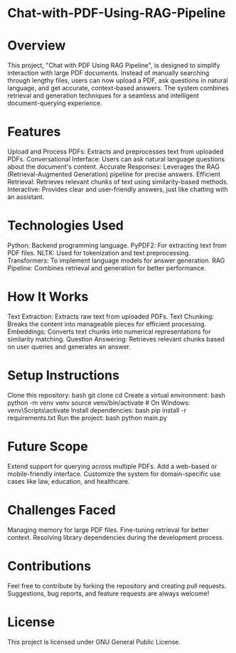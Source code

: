 # Chat-with-PDF-Using-RAG-Pipeline
# Overview
This project, "Chat with PDF Using RAG Pipeline", is designed to simplify interaction with large PDF documents. Instead of manually searching through lengthy files, users can now upload a PDF, ask questions in natural language, and get accurate, context-based answers. The system combines retrieval and generation techniques for a seamless and intelligent document-querying experience.

# Features
Upload and Process PDFs: Extracts and preprocesses text from uploaded PDFs.
Conversational Interface: Users can ask natural language questions about the document's content.
Accurate Responses: Leverages the RAG (Retrieval-Augmented Generation) pipeline for precise answers.
Efficient Retrieval: Retrieves relevant chunks of text using similarity-based methods.
Interactive: Provides clear and user-friendly answers, just like chatting with an assistant.

# Technologies Used
Python: Backend programming language.
PyPDF2: For extracting text from PDF files.
NLTK: Used for tokenization and text preprocessing.
Transformers: To implement language models for answer generation.
RAG Pipeline: Combines retrieval and generation for better performance.

# How It Works
Text Extraction: Extracts raw text from uploaded PDFs.
Text Chunking: Breaks the content into manageable pieces for efficient processing.
Embeddings: Converts text chunks into numerical representations for similarity matching.
Question Answering: Retrieves relevant chunks based on user queries and generates an answer.

# Setup Instructions
Clone this repository:
bash
git clone <repository-link>
cd <repository-name>
Create a virtual environment:
bash
python -m venv venv
source venv/bin/activate  # On Windows: venv\Scripts\activate
Install dependencies:
bash
pip install -r requirements.txt
Run the project:
bash
python main.py

# Future Scope
Extend support for querying across multiple PDFs.
Add a web-based or mobile-friendly interface.
Customize the system for domain-specific use cases like law, education, and healthcare.

# Challenges Faced
Managing memory for large PDF files.
Fine-tuning retrieval for better context.
Resolving library dependencies during the development process.

# Contributions
Feel free to contribute by forking the repository and creating pull requests. Suggestions, bug reports, and feature requests are always welcome!

# License
This project is licensed under GNU General Public License.
